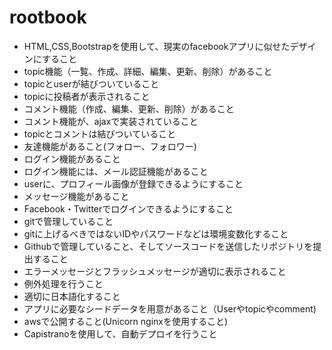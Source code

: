 # rootbook
- HTML,CSS,Bootstrapを使用して、現実のfacebookアプリに似せたデザインにすること
- topic機能（一覧、作成、詳細、編集、更新、削除）があること
- topicとuserが結びついていること
- topicに投稿者が表示されること
- コメント機能（作成、編集、更新、削除）があること
- コメント機能が、ajaxで実装されていること
- topicとコメントは結びついていること
- 友達機能があること(フォロー、フォロワー)
- ログイン機能があること
- ログイン機能には、メール認証機能があること
- userに、プロフィール画像が登録できるようにすること
- メッセージ機能があること
- Facebook・Twitterでログインできるようにすること
- gitで管理していること
- gitに上げるべきではないIDやパスワードなどは環境変数化すること
- Githubで管理していること、そしてソースコードを送信したリポジトリを提出すること
- エラーメッセージとフラッシュメッセージが適切に表示されること
- 例外処理を行うこと
- 適切に日本語化すること
- アプリに必要なシードデータを用意があること（Userやtopicやcomment)
- awsで公開すること(Unicorn nginxを使用すること)
- Capistranoを使用して、自動デプロイを行うこと
